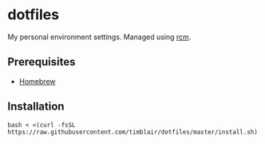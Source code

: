 # dotfiles

My personal environment settings.  Managed using
[rcm](https://github.com/thoughtbot/rcm).

## Prerequisites

* [Homebrew](https://github.com/Homebrew/brew)

## Installation

```
bash < <(curl -fsSL https://raw.githubusercontent.com/timblair/dotfiles/master/install.sh)
```
